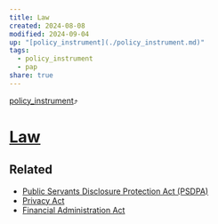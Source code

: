 ```yaml
---
title: Law
created: 2024-08-08
modified: 2024-09-04
up: "[policy_instrument](./policy_instrument.md)"
tags:
  - policy_instrument
  - pap
share: true
---
```

[policy_instrument](./policy_instrument.md)⤴️
# [Law](Law.md)
## Related
- [Public Servants Disclosure Protection Act (PSDPA)](./Public%20Servants%20Disclosure%20Protection%20Act%20(PSDPA).md)
- [Privacy Act](Privacy%20Act.md)
- [Financial Administration Act](Financial%20Administration%20Act.md)

